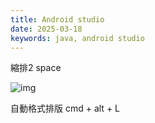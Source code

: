 ```yaml
---
title: Android studio
date: 2025-03-18
keywords: java, android studio
---
```


縮排2 space

![img]({{site.imgurl}}/other/android_studio_space.png)

自動格式排版
cmd + alt + L